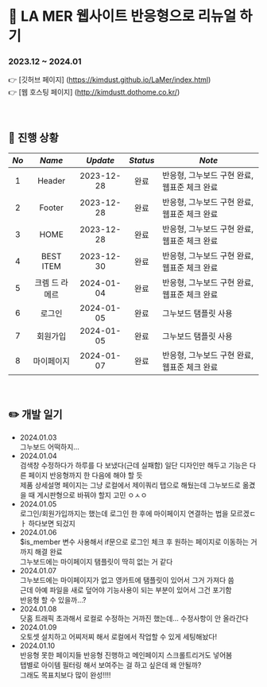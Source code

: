 :dizzy: LA MER 웹사이트 반응형으로 리뉴얼 하기    
=============

### 2023.12 ~ 2024.01     
:point_right: [깃허브 페이지] (https://kimdust.github.io/LaMer/index.html)  
:point_right: [웹 호스팅 페이지] (http://kimdustt.dothome.co.kr/)

<br/>

## :date: 진행 상황

|    _**No**_ |     _**Name**_     	| _**Update**_| _**Status**_| _**Note**_                                                               	|
|:-------------:|:---------------:   	|:----------:	|:----------:	|-------------------------------------------------------------------------- |
|      1        |      Header       	| 2023-12-28 	|    완료    	| 반응형, 그누보드 구현 완료, 웹표준 체크 완료                               	|
|      2        |      Footer       	| 2023-12-28 	|    완료    	| 반응형, 그누보드 구현 완료, 웹표준 체크 완료                               	|
|      3        |       HOME      	  | 2023-12-28 	|    완료    	| 반응형, 그누보드 구현 완료, 웹표준 체크 완료                               	|
|      4        |    BEST ITEM    	  | 2023-12-30 	|    완료    	| 반응형, 그누보드 구현 완료, 웹표준 체크 완료                                	|
|      5        | 크렘 드 라 메르 	    | 2024-01-04 	|   완료     	| 반응형, 그누보드 구현 완료, 웹표준 체크 완료                                	|
|      6        |      로그인       	  | 2024-01-05	|    완료   	| 그누보드 탬플릿 사용                                                       	|
|      7        |     회원가입        	| 2024-01-05  |    완료   	| 그누보드 탬플릿 사용                                                       	|
|      8        |     마이페이지      	| 2024-01-07  |    완료    	| 반응형, 그누보드 구현 완료, 웹표준 체크 완료                                	|

<br/>

## :pencil2: 개발 일기
- 2024.01.03    
  그누보드 어떡하지...
- 2024.01.04    
  검색창 수정하다가 하루를 다 보냈다(근데 실패함) 일단 디자인만 해두고 기능은 다른 페이지 반응형까지 한 다음에 해야 할 듯   
  제품 상세설명 페이지는 그냥 로컬에서 제이쿼리 탭으로 해뒀는데 그누보드로 옮겼을 때 게시판형으로 바꿔야 할지 고민 ㅇㅅㅇ    
- 2024.01.05    
  로그인/회원가입까지는 했는데 로그인 한 후에 마이페이지 연결하는 법을 모르겠ㄷㅏ 하다보면 되겄지 
- 2024.01.06   
  $is_member 변수 사용해서 if문으로 로그인 체크 후 원하는 페이지로 이동하는 거까지 해결 완료   
  그누보드에는 마이페이지 탬플릿이 딱히 없는 거 같다     
- 2024.01.07     
  그누보드에는 마이페이지가 없고 영카트에 탬플릿이 있어서 그거 가져다 씀      
  근데 아예 파일을 새로 덮어야 기능사용이 되는 부분이 있어서 그건 포기함     
  반응형 할 수 있을까...?
- 2024.01.08  
  닷홈 트래픽 초과해서 로컬로 수정하는 거까진 했는데... 수정사항이 안 올라간다    
- 2024.01.09    
  오토셋 설치하고 어찌저찌 해서 로컬에서 작업할 수 있게 세팅해놨다!   
- 2024.01.10    
  반응형 못한 페이지들 반응형 진행하고 메인페이지 스크롤트리거도 넣어봄    
  탭별로 아이템 필터링 해서 보여주는 걸 하고 싶은데 왜 안될까?      
  그래도 목표치보다 많이 완성!!!!
